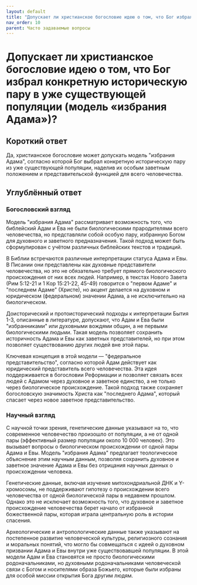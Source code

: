 ```yaml
---
layout: default
title: "Допускает ли христианское богословие идею о том, что Бог избрал конкретную историческую пару в уже существующей популяции (модель «избрания Адама»)?"
nav_order: 10
parent: Часто задаваемые вопросы
---
```


# Допускает ли христианское богословие идею о том, что Бог избрал конкретную историческую пару в уже существующей популяции (модель «избрания Адама»)?

## Короткий ответ

Да, христианское богословие может допускать модель "избрания Адама", согласно которой Бог выбрал конкретную историческую пару из уже существующей популяции, наделив их особым заветным положением и представительской функцией для всего человечества.

## Углублённый ответ

### Богословский взгляд

Модель "избрания Адама" рассматривает возможность того, что библейский Адам и Ева не были биологическими прародителями всего человечества, но представляли собой особую пару, избранную Богом для духовного и заветного предназначения. Такой подход может быть сформулирован с учётом различных библейских текстов и традиций.

В Библии встречаются различные интерпретации статуса Адама и Евы. В Писании они представлены как духовные представители человечества, но это не обязательно требует прямого биологического происхождения от них всех людей. Например, в текстах Нового Завета (Рим 5:12-21 и 1 Кор 15:21-22, 45-49) говорится о "первом Адаме" и "последнем Адаме" (Христе), но акцент делается на духовном и юридическом (федеральном) значении Адама, а не исключительно на биологическом.

Доисторический и протоисторический подходы к интерпретации Бытия 1-3, описанные в литературе, допускают, что Адам и Ева были "избранниками" или духовными вождями общин, а не первыми биологическими людьми. Такая модель позволяет сохранить историчность Адама и Евы как заветных представителей, но при этом позволяет существованию других людей вне этой пары.

Ключевая концепция в этой модели — "федеральное представительство", согласно которой Адам действует как юридический представитель всего человечества. Эта идея поддерживается в богословии Реформации и позволяет связать всех людей с Адамом через духовное и заветное единство, а не только через биологическое происхождение. Такой подход также сохраняет богословскую значимость Христа как "последнего Адама", который спасает через новое заветное представительство.

### Научный взгляд

С научной точки зрения, генетические данные указывают на то, что современное человечество произошло от популяции, а не от одной пары (эффективный размер популяции около 10 000 человек). Это вызывает вопросы о биологическом происхождении от одной пары Адама и Евы. Модель "избрания Адама" предлагает теологическое объяснение этим научным данным, позволяя сохранить духовное и заветное значение Адама и Евы без отрицания научных данных о происхождении человека.

Генетические данные, включая изучение митохондриальной ДНК и Y-хромосомы, не поддерживают гипотезу о происхождении всего человечества от одной биологической пары в недавнем прошлом. Однако это не исключает возможность того, что духовное и заветное происхождение человечества берет начало от избранной божественной пары, которая играла центральную роль в истории спасения.

Археологические и антропологические данные также указывают на постепенное развитие человеческой культуры, религиозного сознания и моральных понятий, что могло бы совмещаться с идеей о духовном призвании Адама и Евы внутри уже существовавшей популяции. В этой модели Адам и Ева становятся не просто биологическими родоначальниками, но духовными родоначальниками человеческой связи с Богом и носителями образа Божьего, которые были избраны для особой миссии открытия Бога другим людям.